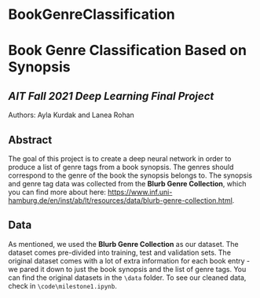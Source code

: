 # BookGenreClassification

Book Genre Classification Based on Synopsis
==========================================
*AIT Fall 2021 Deep Learning Final Project*
--------------

Authors: Ayla Kurdak and Lanea Rohan

Abstract
--------
The goal of this project is to create a deep neural network in order to produce a list of genre tags from a book synopsis. The genres should correspond to the genre of the book the synopsis belongs to. The synopsis and genre tag data was collected from the **Blurb Genre Collection**, which you can find more about here: https://www.inf.uni-hamburg.de/en/inst/ab/lt/resources/data/blurb-genre-collection.html. 

Data
-----
As mentioned, we used the **Blurb Genre Collection** as our dataset. The dataset comes pre-divided into training, test and validation sets. The original dataset comes with a lot of extra information for each book entry - we pared it down to just the book synopsis and the list of genre tags. You can find the original datasets in the `\data` folder. To see our cleaned data, check in `\code\milestone1.ipynb`. 



